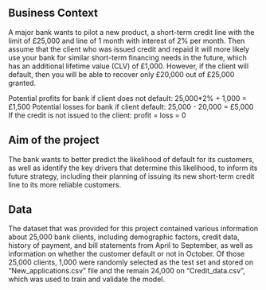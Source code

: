 ## Business Context

A major bank wants to pilot a new product, a short-term credit line with the limit of £25,000 and line of 1 month with interest of 2% per month. Then assume that the client who was issued credit and repaid it will more likely use your bank for similar short-term financing needs in the future, which has an additional lifetime value (CLV) of £1,000. However, if the client will default, then you will be able to recover only £20,000 out of £25,000 granted.

Potential profits for bank if client does not default:  25,000*2% + 1,000 = £1,500
Potential losses for bank if client default:  25,000 - 20,000 = £5,000
If the credit is not issued to the client:  profit = loss = 0

 ## Aim of the project
The bank wants to better predict the likelihood of default for its customers, as well as identify the key drivers that determine this likelihood, to inform its future strategy, including their planning of issuing its new short-term credit line to its more reliable customers. 


## Data

The dataset that was provided for this project contained various information about 25,000 bank clients, including demographic factors, credit data, history of payment, and bill statements from April to September, as well as information on whether the customer default or not in October.
Of those 25,000 clients, 1,000 were randomly selected as the test set and stored on “New_applications.csv” file and the remain 24,000 on “Credit_data.csv”, which was used to train and validate the model. 
